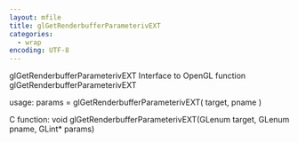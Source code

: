 ```yaml
---
layout: mfile
title: glGetRenderbufferParameterivEXT
categories:
  - wrap
encoding: UTF-8
---
```


glGetRenderbufferParameterivEXT  Interface to OpenGL function glGetRenderbufferParameterivEXT

usage:  params = glGetRenderbufferParameterivEXT( target, pname )

C function:  void glGetRenderbufferParameterivEXT(GLenum target, GLenum pname, GLint\* params)